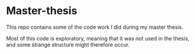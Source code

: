 # Master-thesis
This repo contains some of the code work I did during my master thesis. 

Most of this code is exploratory, meaning that it was not used in the thesis, and some strange structure might therefore occur.

